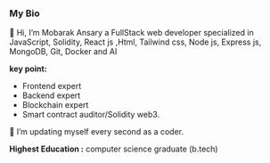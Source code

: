 ### My Bio

👋 Hi, I’m Mobarak Ansary a FullStack
web developer specialized in JavaScript, Solidity, React js ,Html, Tailwind css, Node js, Express js, MongoDB, Git, Docker and AI 

**key point:**
- Frontend expert
- Backend expert
- Blockchain expert
- Smart contract auditor/Solidity web3. 

 💞️ I’m updating myself every second as a coder. 

**Highest Education :** 
computer science graduate (b.tech) 

